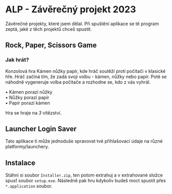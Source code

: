 # **ALP - Závěrečný projekt 2023**

Závěrečné projekty, které jsem dělal. Při spuštění aplikace se tě program zeptá, jaké z těch projektů chceš spustit.





## Rock, Paper, Scissors Game

### Jak hrát?

Konzolová hra Kámen nůžky papír, kde hráč soutěží proti počítači v klasické hře. Hráč začíná tím, že zadá svoji volbu - kámen, nůžky nebo papír. Poté se náhodně vygeneruje volba počítače a rozhodne se, kdo z vás vyhrál.

• Kámen porazí nůžky\
• Nůžky porazí papír\
• Papír porazí kámen

Hra se hraje na *3* vítězství.





## Launcher Login Saver

Tato aplikace ti může jednoduše spravovat tvé přihlašovací údaje na různé platformy/launchery.





## Instalace

Stáhni si soubor `Installer.zip`, ten potom extrahuj a v extrahované složce spusť soubor `setup.exe`. Následně pak hru kdykoliv budeš moct spustit přes `*.application` soubor.